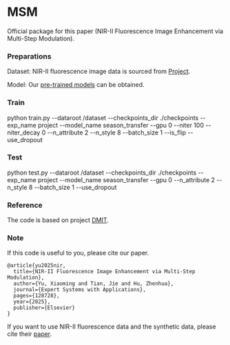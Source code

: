 # MSM

Official package for this paper (NIR-II Fluorescence Image Enhancement via Multi-Step Modulation).

### Preparations

Dataset: NIR-II fluorescence image data is sourced from [Project](https://github.com/zhuoranzma/Deep-learning-for-in-vivo-near-infrared-imaging).

Model: Our [pre-trained models](https://drive.google.com/drive/folders/182zT3aOv8MMXOB94OjLt_0UT8c2N3_S5?usp=sharing) can be obtained.

### Train

python train.py --dataroot /dataset --checkpoints_dir ./checkpoints --exp_name project --model_name season_transfer --gpu 0 --niter 100 --niter_decay 0 --n_attribute 2 --n_style 8 --batch_size 1 --is_flip --use_dropout

### Test

python test.py --dataroot /dataset --checkpoints_dir ./checkpoints --exp_name project --model_name season_transfer --gpu 0 --n_attribute 2 --n_style 8 --batch_size 1 --use_dropout

### Reference

The code is based on project [DMIT](https://github.com/Xiaoming-Yu/DMIT).

### Note

If this code is useful to you, please cite our paper.

```
@article{yu2025nir,
  title={NIR-II Fluorescence Image Enhancement via Multi-Step Modulation},
  author={Yu, Xiaoming and Tian, Jie and Hu, Zhenhua},
  journal={Expert Systems with Applications},
  pages={128728},
  year={2025},
  publisher={Elsevier}
}
```

If you want to use NIR-II fluorescence data and the synthetic data, please cite their [paper](https://github.com/zhuoranzma/Deep-learning-for-in-vivo-near-infrared-imaging).
